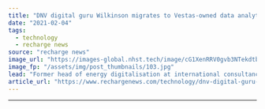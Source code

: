 ```yaml
---
title: "DNV digital guru Wilkinson migrates to Vestas-owned data analytics outfit"
date: "2021-02-04"
tags: 
  - technology
  - recharge news
source: "recharge news"
image_url: "https://images-global.nhst.tech/image/cG1XenRRV0gvb3NTekdtbFFXL1NMWk1kcXYvTW41KzhNUmdselhhQkwxTT0=/nhst/binary/b2b7af66705e696af2b19018a243e990"
image_fp: "/assets/img/post_thumbnails/103.jpg"
lead: "Former head of energy digitalisation at international consultancy joins Utopus Insights as changes made to C-level management"
article_url: "https://www.rechargenews.com/technology/dnv-digital-guru-wilkinson-migrates-to-vestas-owned-data-analytics-outfit/2-1-957792"
---
```


---
